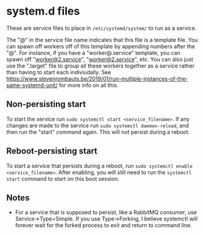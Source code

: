 # system.d files

These are service files to place in `/etc/systemd/system/` to run as a service.

The "@" in the service file name indicates that this file is a template file.  You can spawn off workers off of this template by appending numbers after the "@". For instance, if you have a "worker@.service" template, you can spawn off "worker@2.service", "worker@2.service", etc. You can also just use the ".target" file to group all these workers together as a service rather than having to start each indiviudally. See https://www.stevenrombauts.be/2019/01/run-multiple-instances-of-the-same-systemd-unit/ for more info on all this.

## Non-persisting start

To start the service run `sudo systemctl start <service_filename>`. If any changes are made to the service run `sudo systemctl daemon-reload`, and then run the "start" command again. This will not persist during a reboot.

## Reboot-persisting start

To start a service that persists during a reboot, run `sudo systemctl enable <service_filename>`. After enabling, you will still need to run the `systemctl start` command to start on this boot session.

## Notes

* For a service that is supposed to persist, like a RabbitMQ consumer, use Service->Type=Simple.  If you use Type->Forking, I believe systemctl will forever wait for the forked process to exit and return to command line.